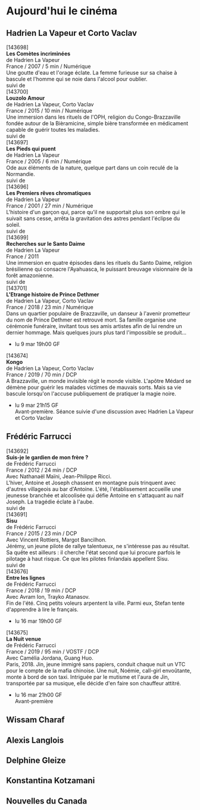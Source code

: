 # Aujourd'hui le cinéma

## Hadrien La Vapeur et Corto Vaclav

[143698]  
**Les Comètes incriminées**  
de Hadrien La Vapeur  
France / 2007 / 5 min / Numérique  
Une goutte d'eau et l'orage éclate. La femme furieuse sur sa chaise à bascule et l'homme qui se noie dans l'alcool pour oublier.  
suivi de  
[143700]  
**Louzolo Amour**  
de Hadrien La Vapeur, Corto Vaclav  
France / 2015 / 10 min / Numérique  
Une immersion dans les rituels de l'OPH, religion du Congo-Brazzaville fondée autour de la Bièramicine, simple bière transformée en médicament capable de guérir toutes les maladies.  
suivi de  
[143697]  
**Les Pieds qui puent**  
de Hadrien La Vapeur  
France / 2005 / 6 min / Numérique  
Ode aux éléments de la nature, quelque part dans un coin reculé de la Normandie.  
suivi de  
[143696]  
**Les Premiers rêves chromatiques**  
de Hadrien La Vapeur  
France / 2001 / 27 min / Numérique  
L'histoire d'un garçon qui, parce qu'il ne supportait plus son ombre qui le suivait sans cesse, arrêta la gravitation des astres pendant l'éclipse du soleil.  
suivi de  
[143699]  
**Recherches sur le Santo Daime**  
de Hadrien La Vapeur  
France / 2011  
Une immersion en quatre épisodes dans les rituels du Santo Daime, religion brésilienne qui consacre l'Ayahuasca, le puissant breuvage visionnaire de la forêt amazonienne.  
suivi de  
[143701]  
**L'Etrange histoire de Prince Dethmer**  
de Hadrien La Vapeur, Corto Vaclav  
France / 2018 / 23 min / Numérique  
Dans un quartier populaire de Brazzaville, un danseur à l'avenir prometteur du nom de Prince Dethmer est retrouvé mort. Sa famille organise une cérémonie funéraire, invitant tous ses amis artistes afin de lui rendre un dernier hommage. Mais quelques jours plus tard l'impossible se produit...

- lu 9 mar 19h00 GF

[143674]  
**Kongo**  
de Hadrien La Vapeur, Corto Vaclav  
France / 2019 / 70 min / DCP  
A Brazzaville, un monde invisible régit le monde visible. L'apôtre Médard se démène pour guérir les malades victimes de mauvais sorts. Mais sa vie bascule lorsqu'on l'accuse publiquement de pratiquer la magie noire.

- lu 9 mar 21h15 GF  
Avant-première. Séance suivie d'une discussion avec Hadrien La Vapeur et Corto Vaclav

## Frédéric Farrucci

[143692]  
**Suis-je le gardien de mon frère ?**  
de Frédéric Farrucci  
France / 2012 / 24 min / DCP  
Avec Nathanaël Maïni, Jean-Philippe Ricci.  
L'hiver, Antoine et Joseph chassent en montagne puis trinquent avec d'autres villageois au bar d'Antoine. L'été, l'établissement accueille une jeunesse branchée et alcoolisée qui défie Antoine en s'attaquant au naïf Joseph. La tragédie éclate à l'aube.  
suivi de  
[143691]  
**Sisu**  
de Frédéric Farrucci  
France / 2015 / 23 min / DCP  
Avec Vincent Rottiers, Margot Bancilhon.  
Jérémy, un jeune pilote de rallye talentueux, ne s'intéresse pas au résultat. Sa quête est ailleurs : il cherche l'état second que lui procure parfois le pilotage à haut risque. Ce que les pilotes finlandais appellent Sisu.  
suivi de  
[143676]  
**Entre les lignes**  
de Frédéric Farrucci  
France / 2018 / 19 min / DCP  
Avec Avram Ion, Trayko Atanasov.  
Fin de l'été. Cinq petits voleurs arpentent la ville. Parmi eux, Stefan tente d'apprendre à lire le français.

- lu 16 mar 19h00 GF

[143675]  
**La Nuit venue**  
de Frédéric Farrucci  
France / 2019 / 95 min / VOSTF / DCP  
Avec Camélia Jordana, Guang Huo.  
Paris, 2018. Jin, jeune immigré sans papiers, conduit chaque nuit un VTC pour le compte de la mafia chinoise. Une nuit, Noémie, call-girl envoûtante, monte à bord de son taxi. Intriguée par le mutisme et l'aura de Jin, transportée par sa musique, elle décide d'en faire son chauffeur attitré.

- lu 16 mar 21h00 GF  
Avant-première

## Wissam Charaf

## Alexis Langlois

## Delphine Gleize

## Konstantina Kotzamani

## Nouvelles du Canada

